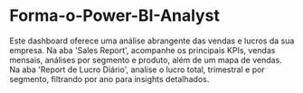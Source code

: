 # Forma-o-Power-BI-Analyst
Este dashboard oferece uma análise abrangente das vendas e lucros da sua empresa. Na aba 'Sales Report', acompanhe os principais KPIs, vendas mensais, análises por segmento e produto, além de um mapa de vendas. Na aba 'Report de Lucro Diário', analise o lucro total, trimestral e por segmento, filtrando por ano para insights detalhados.
